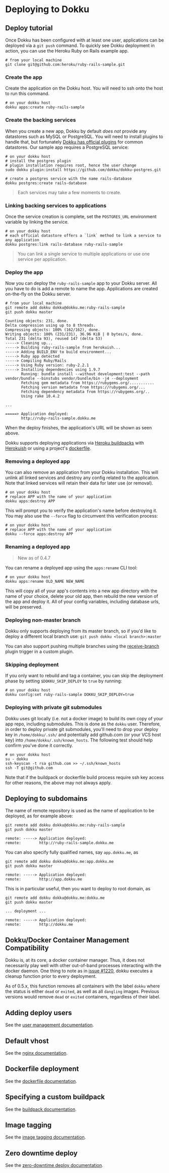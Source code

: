 # Deploying to Dokku

## Deploy tutorial

Once Dokku has been configured with at least one user, applications can be deployed via a `git push` command. To quickly see Dokku deployment in action, you can use the Heroku Ruby on Rails example app.

```shell
# from your local machine
git clone git@github.com:heroku/ruby-rails-sample.git
```

### Create the app

Create the application on the Dokku host. You will need to ssh onto the host to run this command.

```shell
# on your dokku host
dokku apps:create ruby-rails-sample
```

### Create the backing services

When you create a new app, Dokku by default *does not* provide any datastores such as MySQL or PostgreSQL. You will need to install plugins to handle that, but fortunately [Dokku has official plugins](/dokku/community/plugins/#official-plugins-beta) for common datastores. Our sample app requires a PostgreSQL service:

```shell
# on your dokku host
# install the postgres plugin
# plugin installation requires root, hence the user change
sudo dokku plugin:install https://github.com/dokku/dokku-postgres.git

# create a postgres service with the name rails-database
dokku postgres:create rails-database
```

> Each services may take a few moments to create.

### Linking backing services to applications

Once the service creation is complete, set the `POSTGRES_URL` environment variable by linking the service.

```shell
# on your dokku host
# each official datastore offers a `link` method to link a service to any application
dokku postgres:link rails-database ruby-rails-sample
```

> You can link a single service to multiple applications or use one service per application.

### Deploy the app

Now you can deploy the `ruby-rails-sample` app to your Dokku server. All you have to do is add a remote to name the app. Applications are created on-the-fly on the Dokku server.

```shell
# from your local machine
git remote add dokku dokku@dokku.me:ruby-rails-sample
git push dokku master
```

```
Counting objects: 231, done.
Delta compression using up to 8 threads.
Compressing objects: 100% (162/162), done.
Writing objects: 100% (231/231), 36.96 KiB | 0 bytes/s, done.
Total 231 (delta 93), reused 147 (delta 53)
-----> Cleaning up...
-----> Building ruby-rails-sample from herokuish...
-----> Adding BUILD_ENV to build environment...
-----> Ruby app detected
-----> Compiling Ruby/Rails
-----> Using Ruby version: ruby-2.2.1
-----> Installing dependencies using 1.9.7
       Running: bundle install --without development:test --path vendor/bundle --binstubs vendor/bundle/bin -j4 --deployment
       Fetching gem metadata from https://rubygems.org/...........
       Fetching version metadata from https://rubygems.org/...
       Fetching dependency metadata from https://rubygems.org/..
       Using rake 10.4.2

...

=====> Application deployed:
       http://ruby-rails-sample.dokku.me
```

When the deploy finishes, the application's URL will be shown as seen above.

Dokku supports deploying applications via [Heroku buildpacks](https://devcenter.heroku.com/articles/buildpacks) with [Herokuish](https://github.com/gliderlabs/herokuish#buildpacks) or using a project's [dockerfile](https://docs.docker.com/reference/builder/).

### Removing a deployed app

You can also remove an application from your Dokku installation. This will unlink all linked services and destroy any config related to the application. Note that linked services will retain their data for later use (or removal).

```shell
# on your dokku host
# replace APP with the name of your application
dokku apps:destroy APP
```

This will prompt you to verify the application's name before destroying it. You may also use the `--force` flag to circumvent this verification process:

```shell
# on your dokku host
# replace APP with the name of your application
dokku --force apps:destroy APP
```

### Renaming a deployed app

> New as of 0.4.7

You can rename a deployed app using the `apps:rename` CLI tool:

```shell
# on your dokku host
dokku apps:rename OLD_NAME NEW_NAME
```

This will copy all of your app's contents into a new app directory with the name of your choice, delete your old app, then rebuild the new version of the app and deploy it. All of your config variables, including database urls, will be preserved.

### Deploying non-master branch

Dokku only supports deploying from its master branch, so if you'd like to deploy a different local branch use: ```git push dokku <local branch>:master```

You can also support pushing multiple branches using the [receive-branch](/dokku/development/plugin-triggers/#receive-branch) plugin trigger in a custom plugin.

### Skipping deployment

If you only want to rebuild and tag a container, you can skip the deployment phase by setting `$DOKKU_SKIP_DEPLOY` to `true` by running:

``` shell
# on your dokku host
dokku config:set ruby-rails-sample DOKKU_SKIP_DEPLOY=true
```

### Deploying with private git submodules

Dokku uses git locally (i.e. not a docker image) to build its own copy of your app repo, including submodules. This is done as the `dokku` user. Therefore, in order to deploy private git submodules, you'll need to drop your deploy key in `/home/dokku/.ssh/` and potentially add github.com (or your VCS host key) into `/home/dokku/.ssh/known_hosts`. The following test should help confirm you've done it correctly.

```shell
# on your dokku host
su - dokku
ssh-keyscan -t rsa github.com >> ~/.ssh/known_hosts
ssh -T git@github.com
```

Note that if the buildpack or dockerfile build process require ssh key access for other reasons, the above may not always apply.

## Deploying to subdomains

The name of remote repository is used as the name of application to be deployed, as for example above:

```shell
git remote add dokku dokku@dokku.me:ruby-rails-sample
git push dokku master
```

```
remote: -----> Application deployed:
remote:        http://ruby-rails-sample.dokku.me
```

You can also specify fully qualified names, say `app.dokku.me`, as

```shell
git remote add dokku dokku@dokku.me:app.dokku.me
git push dokku master
```

```
remote: -----> Application deployed:
remote:        http://app.dokku.me
```

This is in particular useful, then you want to deploy to root domain, as

```shell
git remote add dokku dokku@dokku.me:dokku.me
git push dokku master
```

    ... deployment ...

    remote: -----> Application deployed:
    remote:        http://dokku.me

## Dokku/Docker Container Management Compatibility

Dokku is, at its core, a docker container manager. Thus, it does not necessarily play well with other out-of-band processes interacting with the docker daemon. One thing to note as in [issue #1220](https://github.com/dokku/dokku/issues/1220), dokku executes a cleanup function prior to every deployment.

As of 0.5.x, this function removes all containers with the label `dokku` where the status is either `dead` or `exited`, as well as all `dangling` images. Previous versions would remove `dead` or `exited` containers, regardless of their label.

## Adding deploy users

See the [user management documentation](/dokku/deployment/user-management).

## Default vhost

See the [nginx documentation](/dokku/configuration/nginx/#default-site).

## Dockerfile deployment

See the [dockerfile documentation](/dokku/deployment/dockerfiles/).

## Specifying a custom buildpack

See the [buildpack documentation](/dokku/deployment/buildpacks/).

## Image tagging

See the [image tagging documentation](/dokku/deployment/images/).

## Zero downtime deploy

See the [zero-downtime deploy documentation](/dokku/deployment/zero-downtime-deploys/).
